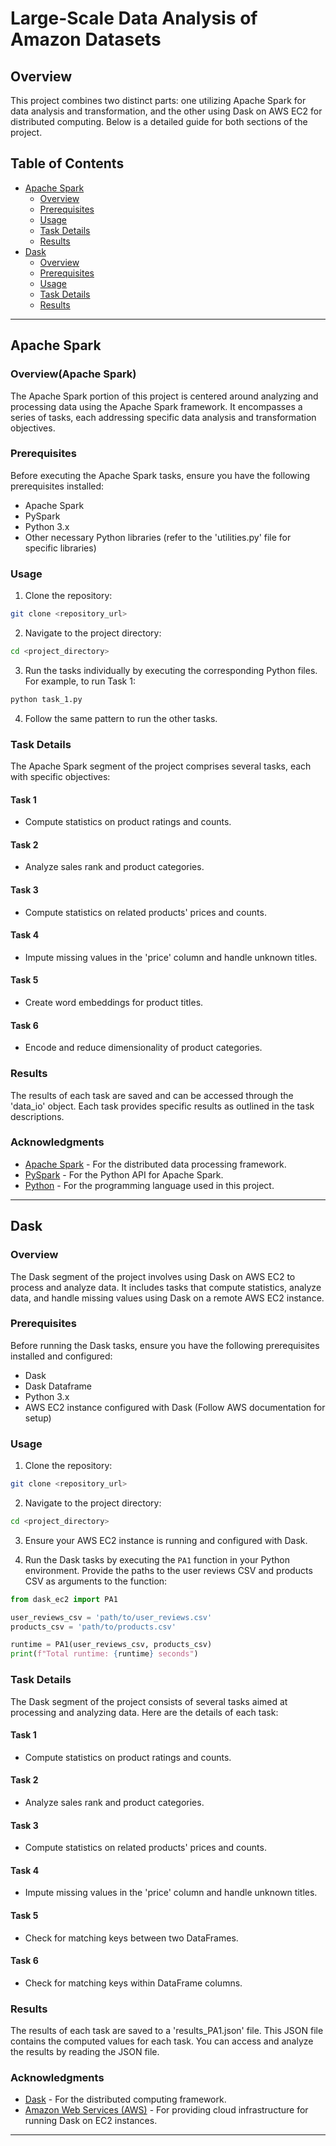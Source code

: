 # Large-Scale Data Analysis of Amazon Datasets

## Overview

This project combines two distinct parts: one utilizing Apache Spark for data analysis and transformation, and the other using Dask on AWS EC2 for distributed computing. Below is a detailed guide for both sections of the project.

## Table of Contents

- [Apache Spark](#apache-spark)
  - [Overview](#overview-apache-spark)
  - [Prerequisites](#prerequisites-apache-spark)
  - [Usage](#usage-apache-spark)
  - [Task Details](#task-details-apache-spark)
  - [Results](#results-apache-spark)
- [Dask](#dask)
  - [Overview](#overview-dask)
  - [Prerequisites](#prerequisites-dask)
  - [Usage](#usage-dask)
  - [Task Details](#task-details-dask)
  - [Results](#results-dask)

---

## Apache Spark

### Overview(Apache Spark)

The Apache Spark portion of this project is centered around analyzing and processing data using the Apache Spark framework. It encompasses a series of tasks, each addressing specific data analysis and transformation objectives.

### Prerequisites

Before executing the Apache Spark tasks, ensure you have the following prerequisites installed:

- Apache Spark
- PySpark
- Python 3.x
- Other necessary Python libraries (refer to the 'utilities.py' file for specific libraries)

### Usage

1. Clone the repository:

```bash
git clone <repository_url>
```

2. Navigate to the project directory:

```bash
cd <project_directory>
```

3. Run the tasks individually by executing the corresponding Python files. For example, to run Task 1:

```bash
python task_1.py
```

4. Follow the same pattern to run the other tasks.

### Task Details

The Apache Spark segment of the project comprises several tasks, each with specific objectives:

#### Task 1

- Compute statistics on product ratings and counts.

#### Task 2

- Analyze sales rank and product categories.

#### Task 3

- Compute statistics on related products' prices and counts.

#### Task 4

- Impute missing values in the 'price' column and handle unknown titles.

#### Task 5

- Create word embeddings for product titles.

#### Task 6

- Encode and reduce dimensionality of product categories.

### Results

The results of each task are saved and can be accessed through the 'data_io' object. Each task provides specific results as outlined in the task descriptions.

### Acknowledgments

- [Apache Spark](https://spark.apache.org/) - For the distributed data processing framework.
- [PySpark](https://spark.apache.org/docs/latest/api/python/index.html) - For the Python API for Apache Spark.
- [Python](https://www.python.org/) - For the programming language used in this project.

---

## Dask

### Overview

The Dask segment of the project involves using Dask on AWS EC2 to process and analyze data. It includes tasks that compute statistics, analyze data, and handle missing values using Dask on a remote AWS EC2 instance.

### Prerequisites

Before running the Dask tasks, ensure you have the following prerequisites installed and configured:

- Dask
- Dask Dataframe
- Python 3.x
- AWS EC2 instance configured with Dask (Follow AWS documentation for setup)

### Usage

1. Clone the repository:

```bash
git clone <repository_url>
```

2. Navigate to the project directory:

```bash
cd <project_directory>
```

3. Ensure your AWS EC2 instance is running and configured with Dask.

4. Run the Dask tasks by executing the `PA1` function in your Python environment. Provide the paths to the user reviews CSV and products CSV as arguments to the function:

```python
from dask_ec2 import PA1

user_reviews_csv = 'path/to/user_reviews.csv'
products_csv = 'path/to/products.csv'

runtime = PA1(user_reviews_csv, products_csv)
print(f"Total runtime: {runtime} seconds")
```

### Task Details

The Dask segment of the project consists of several tasks aimed at processing and analyzing data. Here are the details of each task:

#### Task 1

- Compute statistics on product ratings and counts.

#### Task 2

- Analyze sales rank and product categories.

#### Task 3

- Compute statistics on related products' prices and counts.

#### Task 4

- Impute missing values in the 'price' column and handle unknown titles.

#### Task 5

- Check for matching keys between two DataFrames.

#### Task 6

- Check for matching keys within DataFrame columns.

### Results

The results of each task are saved to a 'results_PA1.json' file. This JSON file contains the computed values for each task. You can access and analyze the results by reading the JSON file.

### Acknowledgments

- [Dask](https://dask.org/) - For the distributed computing framework.
- [Amazon Web Services (AWS)](https://aws.amazon.com/) - For providing cloud infrastructure for running Dask on EC2 instances.

---
